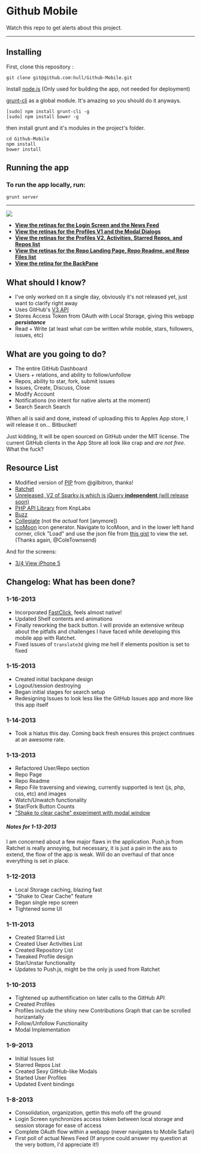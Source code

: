 Github Mobile
=============

Watch this repo to get alerts about this project.


---

## Installing

First, clone this repository :

    git clone git@github.com:hull/Github-Mobile.git

Install [node.js](http://nodejs.org) (Only used for building the app, not needed for deployment)

[grunt-cli](https://github.com/gruntjs/grunt-cli) as a global module.
It's amazing so you should do it anyways.

    [sudo] npm install grunt-cli -g
    [sudo] npm install bower -g

then install grunt and it's modules in the project's folder.

    cd Github-Mobile
    npm install
    bower install

## Running the app

### To run the app locally, run:

    grunt server

---

<img src="https://github.com/jakiestfu/Github-Mobile/raw/master/screens/vanity/vanity.jpeg">

* <b><u>View the retinas for the <a href="https://github.com/jakiestfu/Github-Mobile/raw/master/screens/real/login_v1.png">Login Screen</a> and the <a href="https://github.com/jakiestfu/Github-Mobile/raw/master/screens/real/news_v1.png">News Feed</a></u></b>
* <b><u>View the retinas for the <a href="https://github.com/jakiestfu/Github-Mobile/raw/master/screens/real/profiles_v1.png">Profiles V1</a> and the <a href="https://github.com/jakiestfu/Github-Mobile/raw/master/screens/real/modals_v1.png">Modal Dialogs</a></u></b>
* <b><u>View the retinas for the <a href="https://github.com/jakiestfu/Github-Mobile/raw/master/screens/real/profiles_v2.png">Profiles V2</a>, <a href="https://github.com/jakiestfu/Github-Mobile/raw/master/screens/real/activity_list.png">Activities</a>, <a href="https://github.com/jakiestfu/Github-Mobile/raw/master/screens/real/starred_list.png">Starred Repos</a>, and <a href="https://github.com/jakiestfu/Github-Mobile/raw/master/screens/real/repo_list.png">Repos list</a></u></b>
* <b><u>View the retinas for the <a href="https://github.com/jakiestfu/Github-Mobile/raw/master/screens/real/repos/repo_v1.png" target="_blank">Repo Landing Page</a>, <a href="https://github.com/jakiestfu/Github-Mobile/raw/master/screens/real/repos/repo_readme_v1.png" target="_blank">Repo Readme</a>, and <a href="https://github.com/jakiestfu/Github-Mobile/raw/master/screens/real/repos/repo_files_v1.png" target="_blank">Repo Files list</a></u></b>
* <b><u>View the retina for the <a href="https://raw.github.com/jakiestfu/Github-Mobile/master/screens/real/backpane.png" target="_blank">BackPane</a></u></b>


## What should I know?
* I've only worked on it a single day, obviously it's not released yet, just want to clarify right away
* Uses GitHub's <a href="http://developer.github.com/v3/" target="_blank">V3 API</a>
* Stores Access Token from OAuth with Local Storage, giving this webapp ***persistance***
* Read + Write (at least what *can* be written while mobile, stars, followers, issues, etc) 

## What are you going to do?

* The entire GitHub Dashboard
* Users + relations, and ability to follow/unfollow
* Repos, ability to star, fork, submit issues
* Issues, Create, Discuss, Close
* Modify Account
* Notifications (no intent for native alerts at the moment)
* Search Search Search

When all is said and done, instead of uploading this to Apples App store, I will release it on... Bitbucket! 

Just kidding, It will be open sourced on GitHub under the MIT license. The current GitHub clients in the App Store all look like crap and *are not free*. What the fuck?

## Resource List
* Modified version of <a href="https://github.com/gilbitron/PIP" target="_blank">PIP</a> from @gilbitron, thanks!
* <a href="https://github.com/maker/ratchet" target="_blank">Ratchet</a>
* <a href="http://sparkyjs.com/" target="_blank">Unreleased, V2 of Sparky.js which is jQuery <b>independent</b> (will release soon)</a>
* <a href="https://github.com/KnpLabs/php-github-api" target="_blank">PHP API Library</a> from KnpLabs
* <a href="https://github.com/kriswallsmith/Buzz" target="_blank">Buzz</a>
* <a href="http://www.fontspace.com/k-type/collegiate">Collegiate</a> (not the *actual* font [anymore])
* <a href="http://icomoon.io/app/">IcoMoon</a> icon generator. Navigate to IcoMoon, and in the lower left hand corner, click "Load" and use the json file from <a href="https://gist.github.com/raw/4491033/70697995ec79491656a5c94ab71dffb4f03196ae/IcoMoon%20Session.json" target="_blank">this gist</a> to view the set. (Thanks again, @ColeTownsend)

And for the screens:

* <a href="http://www.pixeden.com/psd-mock-up-templates/3/4-view-iphone-5-psd-vector-mockup" target="_blank">3/4 View iPhone 5</a>


## Changelog: What has been done?
### 1-16-2013
* Incorporated <a href="https://github.com/ftlabs/fastclick" target="_blank">FastClick</a>, feels almost native!
* Updated Shelf contents and animations
* Finally reworking the back button. I will provide an extensive writeup about the pitfalls and challenges I have faced while developing this mobile app with Ratchet.
* Fixed issues of `translate3d` giving me hell if elements position is set to fixed

### 1-15-2013
* Created initial backpane design
* Logout/session destroying
* Began initial stages for search setup
* Redesigning Issues to look less like the GitHub Issues app and more like this app itself

### 1-14-2013
* Took a hiatus this day. Coming back fresh ensures this project continues at an awesome rate.

### 1-13-2013
* Refactored User/Repo section
* Repo Page
* Repo Readme
* Repo File traversing and viewing, currently supported is text (js, php, css, etc) and images
* Watch/Unwatch functionality
* Star/Fork Button Counts
* <a href="https://raw.github.com/jakiestfu/Github-Mobile/master/screens/real/cache_v1.png" target="_blank">"Shake to clear cache" experiment with modal window</a>

##### Notes for 1-13-2013
I am concerned about a few major flaws in the application. Push.js from Ratchet is really annoying, but necessary, it is just a pain in the ass to extend, the flow of the app is weak. Will do an overhaul of that once everything is set in place.

### 1-12-2013
* Local Storage caching, blazing fast
* "Shake to Clear Cache" feature
* Began single repo screen
* Tightened some UI

### 1-11-2013
* Created Starred List
* Created User Activities List
* Created Repository List
* Tweaked Profile design
* Star/Unstar functionality
* Updates to Push.js, might be the only js used from Ratchet

### 1-10-2013
* Tightened up authentification on later calls to the GitHub API
* Created Profiles
* Profiles include the shiny new Contributions Graph that can be scrolled horizantally
* Follow/Unfollow Functionality
* Modal Implementation

### 1-9-2013
* Initial Issues list
* Starred Repos List
* Created Sexy GitHub-like Modals
* Started User Profiles
* Updated Event bindings

### 1-8-2013
* Consolidation, organization, gettin this mofo off the ground
* Login Screen synchronizes access token between local storage and session storage for ease of access
* Complete OAuth flow within a webapp (never navigates to Mobile Safari)
* First poll of actual News Feed (If anyone could answer my question at the very bottom, I'd appreciate it!)
